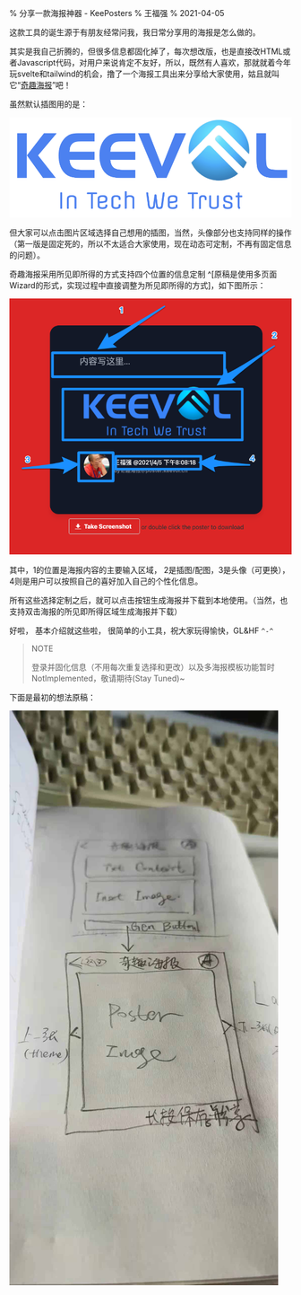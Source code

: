 % 分享一款海报神器 - KeePosters
% 王福强
% 2021-04-05

这款工具的诞生源于有朋友经常问我，我日常分享用的海报是怎么做的。

其实是我自己折腾的，但很多信息都固化掉了，每次想改版，也是直接改HTML或者Javascript代码，对用户来说肯定不友好，所以，既然有人喜欢，那就就着今年玩svelte和tailwind的机会，撸了一个海报工具出来分享给大家使用，姑且就叫它“[奇趣海报](http://poster.keevol.cn/)”吧！

虽然默认插图用的是：

![](images/KEEVOL_Slogan.jpg)

但大家可以点击图片区域选择自己想用的插图，当然，头像部分也支持同样的操作（第一版是固定死的，所以不太适合大家使用，现在动态可定制，不再有固定信息的问题）。


奇趣海报采用所见即所得的方式支持四个位置的信息定制 ^[原稿是使用多页面Wizard的形式，实现过程中直接调整为所见即所得的方式]，如下图所示：

![奇趣海报可定制内容区域说明](images/poster_customizations.png)

其中，1的位置是海报内容的主要输入区域， 2是插图/配图，3是头像（可更换）， 4则是用户可以按照自己的喜好加入自己的个性化信息。

所有这些选择定制之后，就可以点击按钮生成海报并下载到本地使用。（当然，也支持双击海报的所见即所得区域生成海报并下载）

好啦， 基本介绍就这些啦， 很简单的小工具，祝大家玩得愉快，GL&HF `^-^`

> NOTE
> 
> 登录并固化信息（不用每次重复选择和更改）以及多海报模板功能暂时NotImplemented，敬请期待(Stay Tuned)~

下面是最初的想法原稿：

![](images/4551617335275_.pic.jpg)


